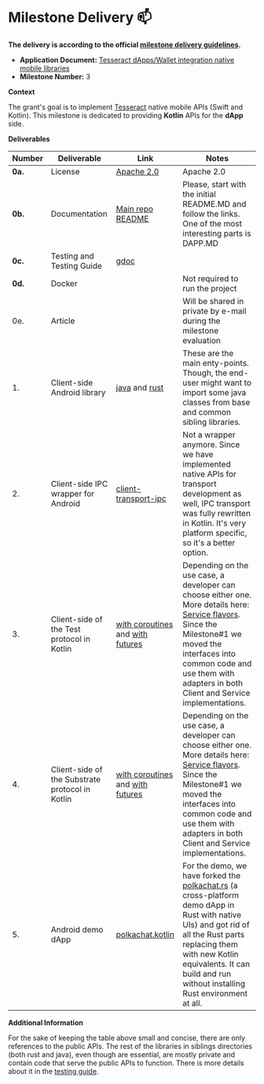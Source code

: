 # Milestone Delivery :mailbox:

**The delivery is according to the official [milestone delivery guidelines](https://github.com/w3f/Grants-Program/blob/master/docs/Support%20Docs/milestone-deliverables-guidelines.md).**  

* **Application Document:** [Tesseract dApps/Wallet integration native mobile libraries](https://github.com/w3f/Grants-Program/blob/master/applications/dapp_wallet_integration_native_mobile_libraries.md)
* **Milestone Number:** 3

**Context**

The grant's goal is to implement [Tesseract](https://github.com/tesseract-one/) native mobile APIs (Swift and Kotlin). This milestone is dedicated to providing **Kotlin** APIs for the **dApp** side.

**Deliverables**

| Number | Deliverable | Link | Notes |
| ------------- | ------------- | ------------- |------------- |
| **0a.** | License | [Apache 2.0](https://github.com/tesseract-one/Tesseract.android/blob/main/LICENSE) | Apache 2.0 |
| **0b.** | Documentation | [Main repo README](https://github.com/tesseract-one/Tesseract.android) | Please, start with the initial README.MD and follow the links. One of the most interesting parts is DAPP.MD |
| **0c.** | Testing and Testing Guide | [gdoc](https://docs.google.com/document/d/1ce8onLBOEBRB_UO4dj9BN7c9aY-c0Xt5QIX3ke2W7sg/edit?usp=sharing) | |
| **0d.** | Docker | | Not required to run the project |
| 0e. | Article | | Will be shared in private by e-mail during the milestone evaluation |
| 1. | Client-side Android library | [java](https://github.com/tesseract-one/Tesseract.android/tree/main/java/client) and [rust](https://github.com/tesseract-one/Tesseract.android/tree/main/rust/library/) | These are the main enty-points. Though, the end-user might want to import some java classes from base and common sibling libraries. |
| 2. | Client-side IPC wrapper for Android | [client-transport-ipc](https://github.com/tesseract-one/Tesseract.android/tree/main/java/client-transport-ipc) | Not a wrapper anymore. Since we have implemented native APIs for transport development as well, IPC transport was fully rewritten in Kotlin. It's very platform specific, so it's a better option. |
| 3. | Client-side of the Test protocol in Kotlin | [with coroutines](https://github.com/tesseract-one/Tesseract.android/blob/main/java/common/src/main/java/one/tesseract/protocol/kotlin/TestService.kt) and [with futures](https://github.com/tesseract-one/Tesseract.android/blob/main/java/common/src/main/java/one/tesseract/protocol/java/TestService.kt) | Depending on the use case, a developer can choose either one. More details here: [Service flavors](https://github.com/tesseract-one/Tesseract.android/blob/main/DAPP.MD#service-flavors). Since the Milestone#1 we moved the interfaces into common code and use them with adapters in both Client and Service implementations. |
| 4. | Client-side of the Substrate protocol in Kotlin | [with coroutines](https://github.com/tesseract-one/Tesseract.android/blob/main/java/common/src/main/java/one/tesseract/protocol/kotlin/SubstrateService.kt) and [with futures](https://github.com/tesseract-one/Tesseract.android/blob/main/java/common/src/main/java/one/tesseract/protocol/java/SubstrateService.kt) | Depending on the use case, a developer can choose either one. More details here: [Service flavors](https://github.com/tesseract-one/Tesseract.android/blob/main/DAPP.MD#service-flavors). Since the Milestone#1 we moved the interfaces into common code and use them with adapters in both Client and Service implementations. |
| 5. | Android demo dApp | [polkachat.kotlin](https://github.com/tesseract-one/polkachat.kotlin) | For the demo, we have forked the [polkachat.rs](https://github.com/tesseract-one/polkachat.rs) (a cross-platform demo dApp in Rust with native UIs) and got rid of all the Rust parts replacing them with new Kotlin equivalents. It can build and run without installing Rust environment at all. |

**Additional Information**

For the sake of keeping the table above small and concise, there are only references to the public APIs. The rest of the libraries in siblings directories (both rust and java), even though are essential, are mostly private and contain code that serve the public APIs to function. There is more details about it in the [testing guide](https://docs.google.com/document/d/1ce8onLBOEBRB_UO4dj9BN7c9aY-c0Xt5QIX3ke2W7sg/edit?usp=sharing).